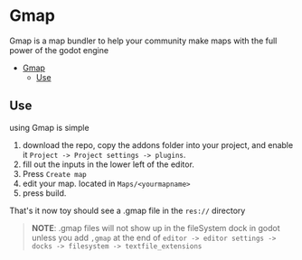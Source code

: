 # Gmap
Gmap is a map bundler to help your community make maps with the full power of the godot engine 

- [Gmap](#gmap)
  - [Use](#use)

## Use 
using Gmap is simple 
 1. download the repo, copy the addons folder into your project, and enable it `Project -> Project settings -> plugins`.  
 2. fill out the inputs in the lower left of the editor.
 3. Press `Create map`
 4. edit your map. located in `Maps/<yourmapname>`
 5. press build. 
    
That's it now toy should see a .gmap file in the `res://` directory  
> **NOTE**:
> .gmap files will not show up in the fileSystem dock in godot unless you add `,gmap` at the end of `editor -> editor settings -> docks -> filesystem -> textfile_extensions`
